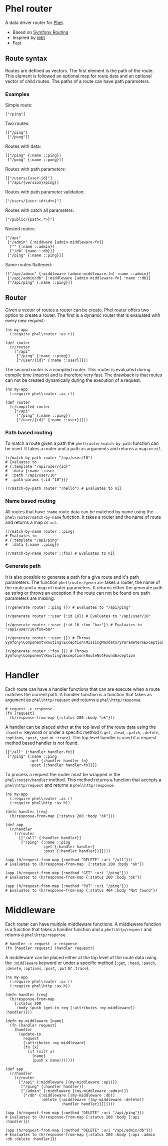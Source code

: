 # Phel router

A data driver router for [Phel](https://phel-lang.org/).

* Based on [Symfony Routing](https://github.com/symfony/routing)
* Inspired by [retit](https://github.com/metosin/reitit)
* Fast

## Route syntax

Routes are defined as vectors. The first element is the path of the route. This element is followed an optional map for route data and an optional vector of child routes. The paths of a route can have path parameters.

### Examples

Simple route:

```phel
["/ping"]
```

Two routes:

```phel
[["/ping"]
 ["/pong"]]
```

Routes with data:

```phel
[["/ping" {:name ::ping}]
 ["/pong" {:name ::pong}]]
```

Routes with path parameters:

```phel
[["/users/{user-id}"]
 ["/api/{version}/ping]]
```

Routes with path parameter validation:

```phel
["/users/{user-id<\d+>}"]
```

Routes with catch all parameters:

```phel
["/public/{path<.*>}"]
```

Nested routes:

```phel
["/api"
 ["/admin" {:middware [admin-middleware-fn]}
  ["" {:name ::admin}]
  ["/db" {name ::db}]]
 ["/ping" {:name ::ping}]]
```

Same routes flattened:

```phel
[["/api/admin" {:middleware [admin-middleware-fn] :name ::admin}]
 ["/api/admin/db" {:middleware [admin-middleware-fn] :name ::db}]
 ["/api/ping" {:name ::ping}]]
```

## Router

Given a vector of routes a router can be create. Phel router offers two option to create a router. The first is a dynamic router that is evaluated with every new request:

```phel
(ns my-app
  (:require phel\router :as r))

(def router
  (r/router
    ["/api"
     ["/ping" {:name ::ping}]
     ["/user/{id}" {:name ::user}]]))
```

The second router is a compiled router. This router is evaluated during compile time (macro) and is therefore very fast. The drawback is that routes can not be created dynamically during the execution of a request.

```phel
(ns my-app
  (:require phel\router :as r))

(def router
  (r/compiled-router
    ["/api"
     ["/ping" {:name ::ping}]
     ["/user/{id}" {:name ::user}]]))
```

### Path based routing

To match a route given a path the `phel\router/match-by-path` function can be used. It takes a router and a path as arguments and returns a map or `nil`.

```phel
(r/match-by-path router "/api/user/10")
# Evaluates to
# {:template "/api/user/{id}"
#  :data {:name ::user
#  :path "/api/user/10"
#  :path-params {:id "10"}}}

(r/match-by-path router "/hello") # Evaluates to nil
```


### Name based routing

All routes that have `:name` route data can be matched by name using the `phel\router/match-by-name` function. It takes a router and the name of route and returns a map or `nil`.

```phel
(r/match-by-name router ::ping)
# Evaluates to
# {:template "/api/ping"
#  :data {:name ::ping}}

(r/match-by-name router ::foo) # Evaluates to nil
```

### Generate path

It is also possible to generate a path for a give route and it's path parameters. The function `phel\router/generate` takes a router, the name of the route and a map of router parameters. It returns either the generate path as string or throws an exception if the route can not be found ore path parameters are missing.

```phel
(r/generate router ::ping {}) # Evaluates to "/api/ping"

(r/generate router ::user {:id 10}) # Evaluates to "/api/user/10"

(r/generate router ::user {:id 10 :foo "bar"}) # Evaluates to "/api/user/10?foo=bar"

(r/generate router ::user {}) # Throws Symfony\Component\Routing\Exception\MissingMandatoryParametersException

(r/generate router ::foo {}) # Throws Symfony\Component\Routing\Exception\RouteNotFoundException
```

# Handler

Each route can have a handler functions that can are execute when a route matches the current path. A handler function is a function that takes as argument as `phel\http/request` and returns a `phel\http/response`.

```phel
# request -> response
(fn [request]
  (h/response-from-map {:status 200 :body "ok"}))
```

A handler can be placed either at the top level of the route data using the `:handler` keyword or under a specific method (`:get`, `:head`, `:patch`, `:delete`, `:options`, `:post`, `:put` or `:trace`). The top level handler is used if a request method based handler is not found.

```phel
[["/all" {:handler handler-fn}]
 ["/ping" {:name ::ping
           :get {:handler handler-fn}
           :post {:handler handler-fn}}]]
```

To process a request the router must be wrapped in the `phel\router/handler` method. This method returns a function that accepts a `phel\http/request` and returns a `phel\http/response`.

```phel
(ns my-app
  (:require phel\router :as r)
  (:require phel\http :as h))

(defn handler [req]
  (h/response-from-map {:status 200 :body "ok"}))

(def app
  (r/handler
    (r/router
      [["/all" {:handler handler}]
       ["/ping" {:name ::ping
                 :get {:handler handler}
                 :post {:handler handler}}]])))

(app (h/request-from-map {:method "DELETE" :uri "/all"}))
# Evaluates to (h/response-from-map  {:status 200 :body "ok"})

(app (h/request-from-map {:method "GET" :uri "/ping"}))
# Evaluates to (h/response-from-map {:status 200 :body "ok"})

(app (h/request-from-map {:method "PUT" :uri "/ping"}))
# Evaluates to (h/response-from-map {:status 404 :body "Not found"})
```

# Middleware

Each router can have multiple middleware functions. A middleware function is a function that takes a handler function and a `phel\http/request` and returns a `phel\http/response`.

```phel
# handler -> request -> response
(fn [handler request] (handler request))
```

A middleware can be placed either at the top level of the route data using the `:middleware` keyword or under a specific method (`:get`, `:head`, `:patch`, `:delete`, `:options`, `:post`, `:put` or `:trace`).

```phel
(ns my-app
  (:require phel\router :as r)
  (:require phel\http :as h))

(defn handler [req]
  (h/response-from-map
    {:status 200
     :body (push (get-in req [:attributes :my-middleware]) :handler)}))

(defn my-middleware [name]
  (fn [handler request]
    (handler
      (update-in
        request
        [:attributes :my-middleware]
        (fn [x]
          (if (nil? x)
            [name]
            (push x name)))))))

(def app
  (r/handler
    (r/router
      ["/api" {:middleware [(my-middleware :api)]}
       ["/ping" {:handler handler}]
       ["/admin" {:middleware [(my-middleware :admin)]}
        ["/db" {:middleware [(my-middleware :db)]
                :delete {:middleware [(my-middleware :delete)]
                         :handler handler}}]]])))

(app (h/request-from-map {:method "DELETE" :uri "/api/ping"}))
# Evaluates to (h/response-from-map {:status 200 :body [:api :handler]})

(app (h/request-from-map {:method "DELETE" :uri "/api/admin/db"}))
# Evaluates to (h/response-from-map {:status 200 :body [:api :admin :db :delete :handler]})
```
